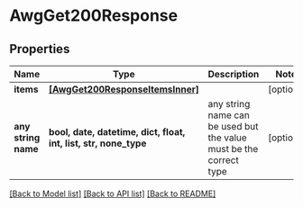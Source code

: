 # AwgGet200Response


## Properties
Name | Type | Description | Notes
------------ | ------------- | ------------- | -------------
**items** | [**[AwgGet200ResponseItemsInner]**](AwgGet200ResponseItemsInner.md) |  | [optional] 
**any string name** | **bool, date, datetime, dict, float, int, list, str, none_type** | any string name can be used but the value must be the correct type | [optional]

[[Back to Model list]](../README.md#documentation-for-models) [[Back to API list]](../README.md#documentation-for-api-endpoints) [[Back to README]](../README.md)



